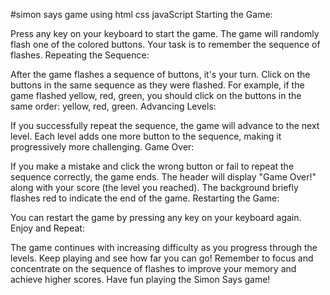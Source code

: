#simon says game using html css javaScript
Starting the Game:

Press any key on your keyboard to start the game.
The game will randomly flash one of the colored buttons.
Your task is to remember the sequence of flashes.
Repeating the Sequence:

After the game flashes a sequence of buttons, it's your turn.
Click on the buttons in the same sequence as they were flashed.
For example, if the game flashed yellow, red, green, you should click on the buttons in the same order: yellow, red, green.
Advancing Levels:

If you successfully repeat the sequence, the game will advance to the next level.
Each level adds one more button to the sequence, making it progressively more challenging.
Game Over:

If you make a mistake and click the wrong button or fail to repeat the sequence correctly, the game ends.
The header will display "Game Over!" along with your score (the level you reached).
The background briefly flashes red to indicate the end of the game.
Restarting the Game:

You can restart the game by pressing any key on your keyboard again.
Enjoy and Repeat:

The game continues with increasing difficulty as you progress through the levels.
Keep playing and see how far you can go!
Remember to focus and concentrate on the sequence of flashes to improve your memory and achieve higher scores. Have fun playing the Simon Says game!





